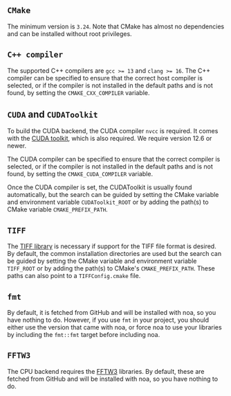 ## `CMake`

The minimum version is `3.24`. Note that CMake has almost no dependencies and can be installed without root privileges.


## `C++ compiler`

The supported C++ compilers are `gcc >= 13` and `clang >= 16`. The C++ compiler can be specified to ensure that the correct host compiler is selected, or if the compiler is not installed in the default paths and is not found, by setting the `CMAKE_CXX_COMPILER` variable.


## `CUDA` and `CUDAToolkit`

To build the CUDA backend, the CUDA compiler `nvcc` is required. It comes with the [CUDA toolkit](https://docs.nvidia.com/cuda/index.html), which is also required. We require version 12.6 or newer.

The CUDA compiler can be specified to ensure that the correct compiler is selected, or if the compiler is not
installed in the default paths and is not found, by setting the `CMAKE_CUDA_COMPILER` variable.

Once the CUDA compiler is set, the CUDAToolkit is usually found automatically, but the search can be guided by setting the CMake variable and environment variable `CUDAToolkit_ROOT` or by adding the path(s) to CMake variable `CMAKE_PREFIX_PATH`.


## `TIFF`

The [TIFF library](https://gitlab.com/libtiff/libtiff) is necessary if support for the TIFF file format is desired. By default, the common installation directories are used but the search can be guided by setting the CMake variable and environment variable `TIFF_ROOT` or by adding the path(s) to CMake's `CMAKE_PREFIX_PATH`. These paths can also point to a `TIFFConfig.cmake` file.


## `fmt`

By default, it is fetched from GitHub and will be installed with noa, so you have nothing to do. However, if you use `fmt` in your project, you should either use the version that came with noa, or force noa to use your libraries by including the `fmt::fmt` target before including noa.


## `FFTW3`

The CPU backend requires the [FFTW3](http://fftw.org/) libraries. By default, these are fetched from GitHub and will be installed with noa, so you have nothing to do.


